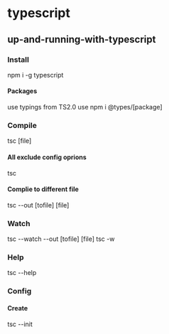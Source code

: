 # typescript

## up-and-running-with-typescript

### Install
npm i -g typescript 

#### Packages
use typings
from TS2.0 use npm i @types/[package]

### Compile
tsc [file]

#### All exclude config oprions
tsc

#### Complie to different file
tsc --out [tofile] [file]

### Watch
tsc --watch --out [tofile] [file]
tsc -w

### Help
tsc --help

### Config

#### Create
tsc --init